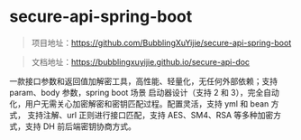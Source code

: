 # secure-api-spring-boot

> 项目地址：https://github.com/BubblingXuYijie/secure-api-spring-boot

> 文档地址：https://bubblingxuyijie.github.io/secure-api-doc

一款接口参数和返回值加解密工具，高性能、轻量化，无任何外部依赖；支持 param、body 参数，spring boot 场景
启动器设计（支持 2 和 3），完全自动化，用户无需关心加密解密和密钥匹配过程。配置灵活，支持 yml 和 bean 方式，
支持注解、url 正则进行接口匹配，支持 AES、SM4、RSA 等多种加密方式，支持 DH 前后端密钥协商方式。